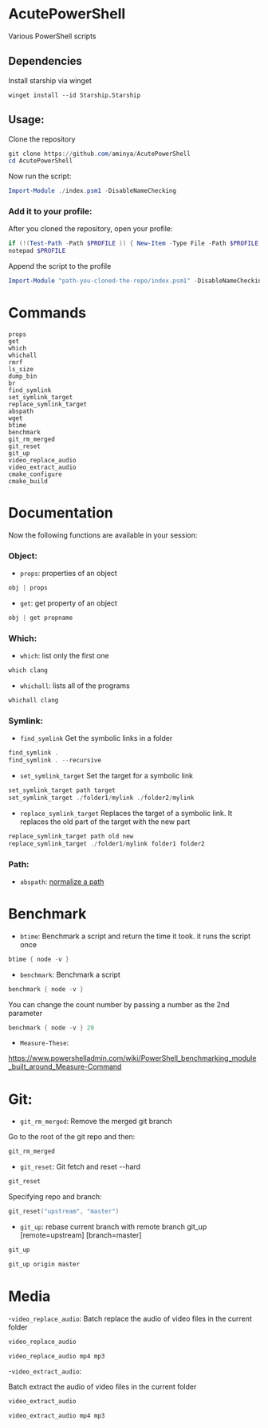 # AcutePowerShell

Various PowerShell scripts

## Dependencies

Install starship via winget

```
winget install --id Starship.Starship
```

## Usage:

Clone the repository

```ps1
git clone https://github.com/aminya/AcutePowerShell
cd AcutePowerShell
```

Now run the script:

```ps1
Import-Module ./index.psm1 -DisableNameChecking
```

### Add it to your profile:

After you cloned the repository, open your profile:

```ps1
if (!(Test-Path -Path $PROFILE )) { New-Item -Type File -Path $PROFILE -Force }
notepad $PROFILE
```

Append the script to the profile

```ps1
Import-Module "path-you-cloned-the-repo/index.psm1" -DisableNameChecking
```

# Commands
```
props
get
which
whichall
rmrf
ls_size
dump_bin
br
find_symlink
set_symlink_target
replace_symlink_target
abspath
wget
btime
benchmark
git_rm_merged
git_reset
git_up
video_replace_audio
video_extract_audio
cmake_configure
cmake_build
```


# Documentation

Now the following functions are available in your session:

### Object:

- `props`:
  properties of an object

```ps1
obj | props
```

- `get`:
  get property of an object

```ps1
obj | get propname
```

### Which:

- `which`:
  list only the first one

```ps1
which clang
```

- `whichall`:
  lists all of the programs

```ps1
whichall clang
```

### Symlink:

- `find_symlink`
  Get the symbolic links in a folder

```ps1
find_symlink .
find_symlink . --recursive
```

- `set_symlink_target`
  Set the target for a symbolic link

```ps1
set_symlink_target path target
set_symlink_target ./folder1/mylink ./folder2/mylink
```

- `replace_symlink_target`
  Replaces the target of a symbolic link. It replaces the old part of the target with the new part

```ps1
replace_symlink_target path old new
replace_symlink_target ./folder1/mylink folder1 folder2
```

### Path:

- `abspath`:
  [normalize a path](https://stackoverflow.com/questions/495618/how-to-normalize-a-path-in-powershell)

# Benchmark

- `btime`:
  Benchmark a script and return the time it took.
  it runs the script once

```ps1
btime { node -v }
```

- `benchmark`:
  Benchmark a script

```ps1
benchmark { node -v }
```

You can change the count number by passing a number as the 2nd parameter

```ps1
benchmark { node -v } 20
```

- `Measure-These`:

https://www.powershelladmin.com/wiki/PowerShell_benchmarking_module_built_around_Measure-Command

# Git:

- `git_rm_merged`:
  Remove the merged git branch

Go to the root of the git repo and then:

```ps1
git_rm_merged
```

- `git_reset`:
  Git fetch and reset --hard

```ps1
git_reset
```

Specifying repo and branch:

```ps1
git_reset("upstream", "master")
```

- `git_up`:
  rebase current branch with remote branch
  git_up [remote=upstream] [branch=master]

```ps1
git_up
```

```ps1
git_up origin master
```

# Media

-`video_replace_audio`:
Batch replace the audio of video files in the current folder

```ps1
video_replace_audio
```

```ps1
video_replace_audio mp4 mp3
```

-`video_extract_audio`:

Batch extract the audio of video files in the current folder

```ps1
video_extract_audio
```

```ps1
video_extract_audio mp4 mp3
```
